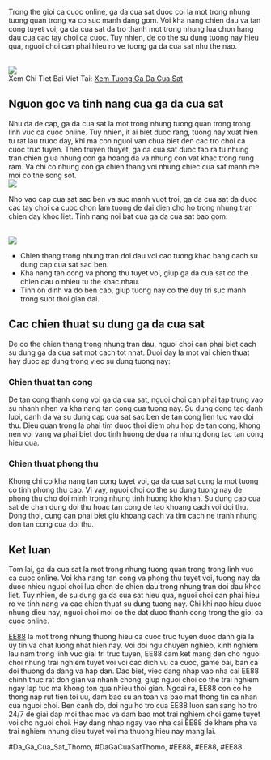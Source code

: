 <p>Trong the gioi ca cuoc online, ga da cua sat duoc coi la mot trong nhung tuong quan trong va co suc manh dang gom. Voi kha nang chien dau va tan cong tuyet voi, ga da cua sat da tro thanh mot trong nhung lua chon hang dau cua cac tay choi ca cuoc. Tuy nhien, de co the su dung tuong nay hieu qua, nguoi choi can phai hieu ro ve tuong ga da cua sat nhu the nao.</p><br><img src="https://ee88vn.wiki/wp-content/uploads/2025/04/Cach-xem-tuong-ga-da-cua-sat-chuan-xac-nhat.png"></br>
Xem Chi Tiet Bai Viet Tai: <a href="https://ee88vn.wiki/xem-tuong-ga-da-cua-sat/">Xem Tuong Ga Da Cua Sat</a><h2>Nguon goc va tinh nang cua ga da cua sat</h2><p>Nhu da de cap, ga da cua sat la mot trong nhung tuong quan trong trong linh vuc ca cuoc online. Tuy nhien, it ai biet duoc rang, tuong nay xuat hien tu rat lau truoc day, khi ma con nguoi van chua biet den cac tro choi ca cuoc truc tuyen. Theo truyen thuyet, ga da cua sat duoc tao ra tu nhung tran chien giua nhung con ga hoang da va nhung con vat khac trong rung ram. Va chi co nhung con ga chien thang voi nhung chiec cua sat manh me moi co the song sot.<br><img src="https://ee88vn.wiki/wp-content/uploads/2025/04/Cach-xem-tuong-ga-da-cua-sat-chuan-xac-nhat.png"></br><p>Nho vao cap cua sat sac ben va suc manh vuot troi, ga da cua sat da duoc cac tay choi ca cuoc chon lam tuong de dai dien cho ho trong nhung tran chien day khoc liet. Tinh nang noi bat cua ga da cua sat bao gom:</p><br><img src="https://ee88vn.wiki/wp-content/uploads/2025/04/Vi-sao-can-xem-tuong-ga-da-cua-sat.png"></br><ul>
<li>Chien thang trong nhung tran doi dau voi cac tuong khac bang cach su dung cap cua sat sac ben.</li>
<li>Kha nang tan cong va phong thu tuyet voi, giup ga da cua sat co the chien dau o nhieu tu the khac nhau.</li>
<li>Tinh on dinh va do ben cao, giup tuong nay co the duy tri suc manh trong suot thoi gian dai.</li>
</ul><h2>Cac chien thuat su dung ga da cua sat</h2><p>De co the chien thang trong nhung tran dau, nguoi choi can phai biet cach su dung ga da cua sat mot cach tot nhat. Duoi day la mot vai chien thuat hay duoc ap dung trong viec su dung tuong nay:<h3>Chien thuat tan cong</h3><p>De tan cong thanh cong voi ga da cua sat, nguoi choi can phai tap trung vao su nhanh nhen va kha nang tan cong cua tuong nay. Su dung dong tac danh luoi, danh da va su dung cap cua sat sac ben de tan cong lien tuc vao doi thu. Dieu quan trong la phai tim duoc thoi diem phu hop de tan cong, khong nen voi vang va phai biet doc tinh huong de dua ra nhung dong tac tan cong hieu qua.</p><h3>Chien thuat phong thu</h3><p>Khong chi co kha nang tan cong tuyet voi, ga da cua sat cung la mot tuong co tinh phong thu cao. Vi vay, nguoi choi co the su dung tuong nay de phong thu cho doi minh trong nhung tinh huong kho khan. Su dung cap cua sat de chan dung doi thu hoac tan cong de tao khoang cach voi doi thu. Dong thoi, cung can phai biet giu khoang cach va tim cach ne tranh nhung don tan cong cua doi thu.<h2>Ket luan</h2><p>Tom lai, ga da cua sat la mot trong nhung tuong quan trong trong linh vuc ca cuoc online. Voi kha nang tan cong va phong thu tuyet voi, tuong nay da duoc nhieu nguoi choi lua chon de chien dau trong nhung tran doi dau khoc liet. Tuy nhien, de su dung ga da cua sat hieu qua, nguoi choi can phai hieu ro ve tinh nang va cac chien thuat su dung tuong nay. Chi khi nao hieu duoc nhung dieu nay, nguoi choi moi co the dat duoc thanh cong trong the gioi ca cuoc online.</p><p><a href="https://ee88vn.wiki/">EE88</a> la mot trong nhung thuong hieu ca cuoc truc tuyen duoc danh gia la uy tin va chat luong nhat hien nay. Voi doi ngu chuyen nghiep, kinh nghiem lau nam trong linh vuc giai tri truc tuyen, EE88 cam ket mang den cho nguoi choi nhung trai nghiem tuyet voi voi cac dich vu ca cuoc, game bai, ban ca doi thuong da dang va hap dan. Dac biet, viec dang nhap vao nha cai EE88 chinh thuc rat don gian va nhanh chong, giup nguoi choi co the trai nghiem ngay lap tuc ma khong ton qua nhieu thoi gian. Ngoai ra, EE88 con co he thong nap rut tien toi uu, dam bao su an toan va bao mat thong tin ca nhan cua nguoi choi. Ben canh do, doi ngu ho tro cua EE88 luon san sang ho tro 24/7 de giai dap moi thac mac va dam bao mot trai nghiem choi game tuyet voi cho nguoi choi. Hay dang nhap ngay vao nha cai EE88 de kham pha va trai nghiem nhung dieu tuyet voi ma thuong hieu nay mang lai.</p>
#Da_Ga_Cua_Sat_Thomo, #DaGaCuaSatThomo, #EE88, #EE88, #EE88
